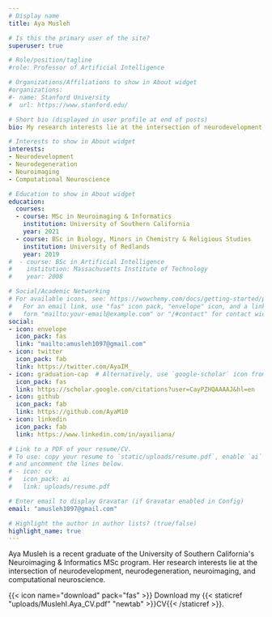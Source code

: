 ```yaml
---
# Display name
title: Aya Musleh

# Is this the primary user of the site?
superuser: true

# Role/position/tagline
#role: Professor of Artificial Intelligence

# Organizations/Affiliations to show in About widget
#organizations:
#- name: Stanford University
#  url: https://www.stanford.edu/

# Short bio (displayed in user profile at end of posts)
bio: My research interests lie at the intersection of neurodevelopment, neurodegeneration, neuroimaging, and computational neuroscience.

# Interests to show in About widget
interests:
- Neurodevelopment
- Neurodegeneration
- Neuroimaging
- Computational Neuroscience

# Education to show in About widget
education:
  courses:
  - course: MSc in Neuroimaging & Informatics
    institution: University of Southern California
    year: 2021
  - course: BSc in Biology, Minors in Chemistry & Religious Studies
    institution: University of Redlands
    year: 2019
#  - course: BSc in Artificial Intelligence
#    institution: Massachusetts Institute of Technology
#    year: 2008

# Social/Academic Networking
# For available icons, see: https://wowchemy.com/docs/getting-started/page-builder/#icons
#   For an email link, use "fas" icon pack, "envelope" icon, and a link in the
#   form "mailto:your-email@example.com" or "/#contact" for contact widget.
social:
- icon: envelope
  icon_pack: fas
  link: "mailto:amusleh1097@gmail.com"
- icon: twitter
  icon_pack: fab
  link: https://twitter.com/AyaIM_
- icon: graduation-cap  # Alternatively, use `google-scholar` icon from `ai` icon pack
  icon_pack: fas
  link: https://scholar.google.com/citations?user=CayPZHQAAAAJ&hl=en
- icon: github
  icon_pack: fab
  link: https://github.com/AyaM10
- icon: linkedin
  icon_pack: fab
  link: https://www.linkedin.com/in/ayailiana/

# Link to a PDF of your resume/CV.
# To use: copy your resume to `static/uploads/resume.pdf`, enable `ai` icons in `params.toml`, 
# and uncomment the lines below.
# - icon: cv
#   icon_pack: ai
#   link: uploads/resume.pdf

# Enter email to display Gravatar (if Gravatar enabled in Config)
email: "amusleh1097@gmail.com"

# Highlight the author in author lists? (true/false)
highlight_name: true
---
```


Aya Musleh is a recent graduate of the University of Southern California's Neuroimaging & Informatics MSc program.  Her research interests lie at the intersection of neurodevelopment, neurodegeneration, neuroimaging, and computational neuroscience. 

{{< icon name="download" pack="fas" >}} Download my {{< staticref "uploads/MuslehI.Aya_CV.pdf" "newtab" >}}CV{{< /staticref >}}.

